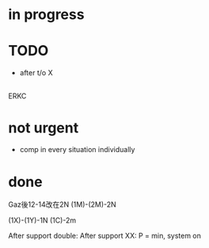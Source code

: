 # in progress

# TODO

- after t/o X

##

ERKC

# not urgent

- comp in every situation individually

# done

Gaz後12-14改在2N
(1M)-(2M)-2N

(1X)-(1Y)-1N
(1C)-2m

After support double: 
After support XX: P = min, system on
